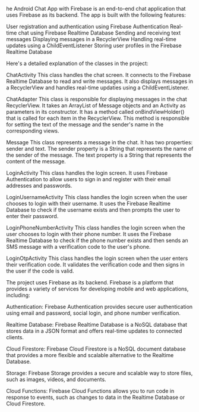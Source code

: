 he Android Chat App with Firebase is an end-to-end chat application that uses Firebase as its backend. The app is built with the following features:

User registration and authentication using Firebase Authentication
Real-time chat using Firebase Realtime Database
Sending and receiving text messages
Displaying messages in a RecyclerView
Handling real-time updates using a ChildEventListener
Storing user profiles in the Firebase Realtime Database

Here's a detailed explanation of the classes in the project:

 ChatActivity
 This class handles the chat screen. It connects to the Firebase Realtime Database to read and write messages. It also displays messages in a RecyclerView and handles real-time updaties using a ChildEventListener.

 ChatAdapter
 This class is responsible for displaying messages in the chat RecyclerView. It takes an ArrayList of Message objects and an Activity as parameters in its constructor. It has a method called onBindViewHolder() that is called for each item in the RecyclerView. This method is responsible for setting the text of the message and the sender's name in the corresponding views.

 Message
 This class represents a message in the chat. It has two properties: sender and text. The sender property is a String that represents the name of the sender of the message. The text property is a String that represents the content of the message.

 LoginActivity
 This class handles the login screen. It uses Firebase Authentication to allow users to sign in and register with their email addresses and passwords.

 LoginUsernameActivity
 This class handles the login screen when the user chooses to login with their username. It uses the Firebase Realtime Database to check if the username exists and then prompts the user to enter their password.

 LoginPhoneNumberActivity
 This class handles the login screen when the user chooses to login with their phone number. It uses the Firebase Realtime Database to check if the phone number exists and then sends an SMS message with a verification code to the user's phone.

 LoginOtpActivity
 This class handles the login screen when the user enters their verification code. It validates the verification code and then signs in the user if the code is valid.


 The project uses Firebase as its backend. Firebase is a platform that provides a variety of services for developing mobile and web applications, including:

 Authentication: Firebase Authentication provides secure user authentication using email and password, social login, and phone number verification.

 Realtime Database: Firebase Realtime Database is a NoSQL database that stores data in a JSON format and offers real-time updates to connected clients.

 Cloud Firestore: Firebase Cloud Firestore is a NoSQL document database that provides a more flexible and scalable alternative to the Realtime Database.

 Storage: Firebase Storage provides a secure and scalable way to store files, such as images, videos, and documents.

 Cloud Functions: Firebase Cloud Functions allows you to run code in response to events, such as changes to data in the Realtime Database or Cloud Firestore.